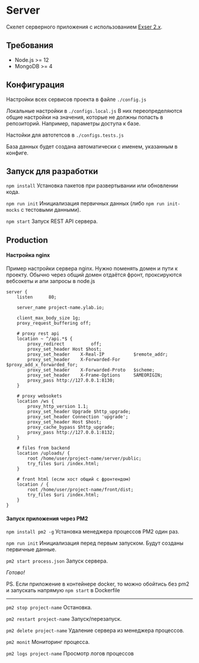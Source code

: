# Server

Скелет серверного приложения с использованием [Exser 2.x](https://github.com/ylabio/exser).

## Требования

- Node.js >= 12
- MongoDB >= 4

## Конфигурация

Настройки всех сервисов проекта в файле `./config.js`

Локальные настройки в `./configs.local.js` В них переопределяются общие настройки на значения,
которые не должны попасть в репозиторий. Например, параметры доступа к базе.

Настойки для автотетсов в `./configs.tests.js`

База данных будет создана автоматически с именем, указанным в конфиге.

## Запуск для разработки

`npm install` Установка пакетов при развертывании или обновлении кода.

`npm run init` Инициализация первичных данных (либо `npm run init-mocks` с тестовыми данными).

`npm start` Запуск REST API сервера.

## Production

#### Настройка nginx

Пример настройки сервера nginx. Нужно поменять домен и пути к проекту.
Обычно через общий домен отдаётся фронт, проксируются вебсокеты и апи запросы в node.js

```
server {
    listen      80;

    server_name project-name.ylab.io;

    client_max_body_size 1g;
    proxy_request_buffering off;

    # proxy rest api
    location ~ ^/api.*$ {
        proxy_redirect          off;
        proxy_set_header Host $host;
        proxy_set_header    X-Real-IP           $remote_addr;
        proxy_set_header    X-Forwarded-For     $proxy_add_x_forwarded_for;
        proxy_set_header    X-Forwarded-Proto   $scheme;
        proxy_set_header    X-Frame-Options     SAMEORIGIN;
        proxy_pass http://127.0.0.1:8130;
    }

    # proxy websokets
    location /ws {
        proxy_http_version 1.1;
        proxy_set_header Upgrade $http_upgrade;
        proxy_set_header Connection 'upgrade';
        proxy_set_header Host $host;
        proxy_cache_bypass $http_upgrade;
        proxy_pass http://127.0.0.1:8132;
    }

    # files from backend
    location /uploads/ {
        root /home/user/project-name/server/public;
        try_files $uri /index.html;
    }

    # front html (если хост общий с фронтендом)
    location / {
        root /home/user/project-name/front/dist;
        try_files $uri /index.html;
    }
}
```

#### Запуск приложения через PM2

`npm install pm2 -g` Установка менеджера процессов PM2 один раз.

`npm run init` Инициализация перед первым запуском. Будут созданы первичные данные.

`pm2 start process.json` Запуск сервера.

_Готово!_

PS. Если приложение в контейнере docker, то можно обойтись без pm2 и запускать напрямую `npm start`
в Dockerfile

---

`pm2 stop project-name` Остановка.

`pm2 restart project-name` Запуск/перезапуск.

`pm2 delete project-name` Удаление сервера из менеджера процессов.

`pm2 monit` Мониторинг процесса.

`pm2 logs project-name` Просмотр логов процессов

